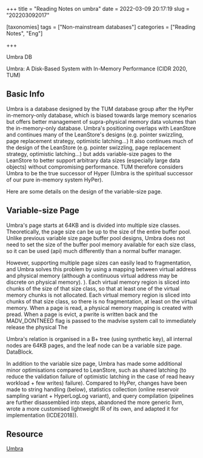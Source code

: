 +++
title = "Reading Notes on umbra"
date = 2022-03-09 20:17:19
slug = "202203092017"

[taxonomies]
tags = ["Non-mainstream databases"]
categories =  ["Reading Notes", "Eng"]

+++

Umbra DB

Umbra: A Disk-Based System with In-Memory Performance (CIDR 2020, TUM)

<!-- more -->

## Basic Info

Umbra is a database designed by the TUM database group after the HyPer in-memory-only database, which is biased towards large memory scenarios but offers better management of supra-physical memory data volumes than the in-memory-only database. Umbra's positioning overlaps with LeanStore and continues many of the LeanStore's designs (e.g. pointer swizzling, page replacement strategy, optimistic latching...) It also continues much of the design of the LeanStore (e.g. pointer swizzling, page replacement strategy, optimistic latching...) but adds variable-size pages to the LeanStore to better support arbitrary data sizes (especially large data objects) without compromising performance. TUM therefore considers Umbra to be the true successor of Hyper (Umbra is the spiritual successor of our pure in-memory system HyPer).

Here are some details on the design of the variable-size page.

## Variable-size Page 

Umbra's page starts at 64KB and is divided into multiple size classes. Theoretically, the page size can be up to the size of the entire buffer pool. Unlike previous variable size page buffer pool designs, Umbra does not need to set the size of the buffer pool memory available for each size class, so it can be used (api) much differently than a normal buffer manager.

However, supporting multiple page sizes can easily lead to fragmentation, and Umbra solves this problem by using a mapping between virtual address and physical memory (although a continuous virtual address may be discrete on physical memory). ). Each virtual memory region is sliced into chunks of the size of that size class, so that at least one of the virtual memory chunks is not allocated. Each virtual memory region is sliced into chunks of that size class, so there is no fragmentation, at least on the virtual memory. When a page is read, a physical memory mapping is created with pread. When a page is evict, a pwrite is written back and the MADV_DONTNEED flag is passed to the madvise system call to immediately release the physical The

Umbra's relation is organised in a B+ tree (using synthetic key), all internal nodes are 64KB pages, and the leaf node can be a variable size page. DataBlock.

In addition to the variable size page, Umbra has made some additional minor optimisations compared to LeanStore, such as shared latching (to reduce the validation failure of optimistic latching in the case of read heavy workload + few writes) failure). Compared to HyPer, changes have been made to string handling (below), statistics collection (online reservoir sampling variant + HyperLogLog variant), and query compilation (pipelines are further disassembled into steps, abandoned the more generic llvm, wrote a more customised lightweight IR of its own, and adapted it for implementation (ICDE2018)).

## Resource

[Umbra](https://umbra-db.com/)
